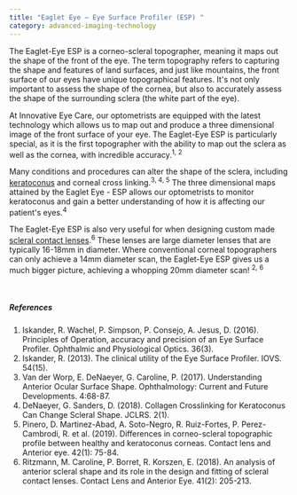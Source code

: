 ```yaml
---
title: "Eaglet Eye – Eye Surface Profiler (ESP) "
category: advanced-imaging-technology
---
```

<div class="employee-heading">
<p><p>The Eaglet-Eye ESP is a corneo-scleral topographer, meaning it maps out the shape of the front of the eye. The term topography refers to capturing the shape and features of land surfaces, and just like mountains, the front surface of our eyes have unique topographical features. It's not only important to assess the shape of the cornea, but also to accurately assess the shape of the surrounding sclera (the white part of the eye).</p>

</div class="employee-heading"> 

<p>At Innovative Eye Care, our optometrists are equipped with the latest technology which allows us to map out and produce a three dimensional image of the front surface of your eye. The Eaglet-Eye ESP is particularly special, as it is the first topographer with the ability to map out the sclera as well as the cornea, with incredible accuracy.<sup>1, 2</sup> 

<p>Many conditions and procedures can alter the shape of the sclera, including <a href="/what-we-do/keratoconus">keratoconus</a> and corneal cross linking.<sup>3, 4, 5</sup> The three dimensional maps attained by the Eaglet Eye - ESP allows our optometrists to monitor keratoconus and gain a better understanding of how it is affecting our patient's eyes.<sup>4</sup> 

<p>The Eaglet-Eye ESP is also very useful for when designing custom made <a href="/what-we-do/scleral-contact-lenses">scleral contact lenses</a>.<sup>6</sup> These lenses are large diameter lenses that are typically 16-18mm in diameter. Where conventional corneal topographers can only achieve a 14mm diameter scan, the Eaglet-Eye ESP gives us a much bigger picture, achieving a whopping 20mm diameter scan! <sup>2, 6</sup> 

<br>

**<br>**

##### References

1. Iskander, R. Wachel, P. Simpson, P. Consejo, A. Jesus, D. (2016). Principles of Operation, accuracy and precision of an Eye Surface Profiler. Ophthalmic and Physiological Optics. 36(3). 
2. Iskander, R. (2013). The clinical utility of the Eye Surface Profiler. IOVS. 54(15).   
3. Van der Worp, E. DeNaeyer, G. Caroline, P. (2017). Understanding Anterior Ocular Surface Shape. Ophthalmology: Current and Future Developments. 4:68-87.  
4. DeNaeyer, G. Sanders, D. (2018). Collagen Crosslinking for Keratoconus Can Change Scleral Shape. JCLRS. 2(1).  
5. Pinero, D. Martinez-Abad, A. Soto-Negro, R. Ruiz-Fortes, P. Perez-Cambrodi, R. et al. (2019). Differences in corneo-scleral topographic profile between healthy and keratoconus corneas. Contact lens and Anterior eye. 42(1): 75-84.  
6. Ritzmann, M. Caroline, P. Borret, R. Korszen, E. (2018). An analysis of anterior scleral shape and its role in the design and fitting of scleral contact lenses. Contact Lens and Anterior Eye. 41(2): 205-213.